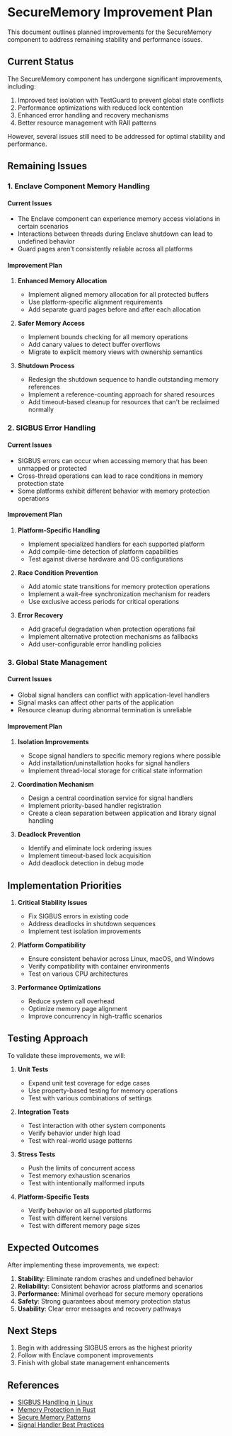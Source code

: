 # SecureMemory Improvement Plan

This document outlines planned improvements for the SecureMemory component to address remaining stability and performance issues.

## Current Status

The SecureMemory component has undergone significant improvements, including:

1. Improved test isolation with TestGuard to prevent global state conflicts
2. Performance optimizations with reduced lock contention
3. Enhanced error handling and recovery mechanisms
4. Better resource management with RAII patterns

However, several issues still need to be addressed for optimal stability and performance.

## Remaining Issues

### 1. Enclave Component Memory Handling

#### Current Issues

- The Enclave component can experience memory access violations in certain scenarios
- Interactions between threads during Enclave shutdown can lead to undefined behavior
- Guard pages aren't consistently reliable across all platforms

#### Improvement Plan

1. **Enhanced Memory Allocation**
   - Implement aligned memory allocation for all protected buffers
   - Use platform-specific alignment requirements
   - Add separate guard pages before and after each allocation

2. **Safer Memory Access**
   - Implement bounds checking for all memory operations
   - Add canary values to detect buffer overflows
   - Migrate to explicit memory views with ownership semantics

3. **Shutdown Process**
   - Redesign the shutdown sequence to handle outstanding memory references
   - Implement a reference-counting approach for shared resources
   - Add timeout-based cleanup for resources that can't be reclaimed normally

### 2. SIGBUS Error Handling

#### Current Issues

- SIGBUS errors can occur when accessing memory that has been unmapped or protected
- Cross-thread operations can lead to race conditions in memory protection state
- Some platforms exhibit different behavior with memory protection operations

#### Improvement Plan

1. **Platform-Specific Handling**
   - Implement specialized handlers for each supported platform
   - Add compile-time detection of platform capabilities
   - Test against diverse hardware and OS configurations

2. **Race Condition Prevention**
   - Add atomic state transitions for memory protection operations
   - Implement a wait-free synchronization mechanism for readers
   - Use exclusive access periods for critical operations

3. **Error Recovery**
   - Add graceful degradation when protection operations fail
   - Implement alternative protection mechanisms as fallbacks
   - Add user-configurable error handling policies

### 3. Global State Management

#### Current Issues

- Global signal handlers can conflict with application-level handlers
- Signal masks can affect other parts of the application
- Resource cleanup during abnormal termination is unreliable

#### Improvement Plan

1. **Isolation Improvements**
   - Scope signal handlers to specific memory regions where possible
   - Add installation/uninstallation hooks for signal handlers
   - Implement thread-local storage for critical state information

2. **Coordination Mechanism**
   - Design a central coordination service for signal handlers
   - Implement priority-based handler registration
   - Create a clean separation between application and library signal handling

3. **Deadlock Prevention**
   - Identify and eliminate lock ordering issues
   - Implement timeout-based lock acquisition
   - Add deadlock detection in debug mode

## Implementation Priorities

1. **Critical Stability Issues**
   - Fix SIGBUS errors in existing code
   - Address deadlocks in shutdown sequences
   - Implement test isolation improvements

2. **Platform Compatibility**
   - Ensure consistent behavior across Linux, macOS, and Windows
   - Verify compatibility with container environments
   - Test on various CPU architectures

3. **Performance Optimizations**
   - Reduce system call overhead
   - Optimize memory page alignment
   - Improve concurrency in high-traffic scenarios

## Testing Approach

To validate these improvements, we will:

1. **Unit Tests**
   - Expand unit test coverage for edge cases
   - Use property-based testing for memory operations
   - Test with various combinations of settings

2. **Integration Tests**
   - Test interaction with other system components
   - Verify behavior under high load
   - Test with real-world usage patterns

3. **Stress Tests**
   - Push the limits of concurrent access
   - Test memory exhaustion scenarios
   - Test with intentionally malformed inputs

4. **Platform-Specific Tests**
   - Verify behavior on all supported platforms
   - Test with different kernel versions
   - Test with different memory page sizes

## Expected Outcomes

After implementing these improvements, we expect:

1. **Stability**: Eliminate random crashes and undefined behavior
2. **Reliability**: Consistent behavior across platforms and scenarios
3. **Performance**: Minimal overhead for secure memory operations
4. **Safety**: Strong guarantees about memory protection status
5. **Usability**: Clear error messages and recovery pathways

## Next Steps

1. Begin with addressing SIGBUS errors as the highest priority
2. Follow with Enclave component improvements
3. Finish with global state management enhancements

## References

- [SIGBUS Handling in Linux](https://man7.org/linux/man-pages/man7/signal.7.html)
- [Memory Protection in Rust](https://doc.rust-lang.org/std/os/unix/fs/trait.FileExt.html#tymethod.mprotect)
- [Secure Memory Patterns](https://web.mit.edu/cheetah/www/pdf/usenix2012-xmr.pdf)
- [Signal Handler Best Practices](https://www.openssl.org/docs/man1.1.1/man7/crypto.html)